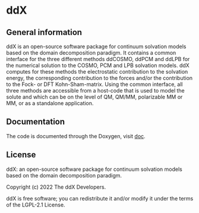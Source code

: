 # ddX
## General information
ddX is an open-source software package for continuum solvation models based on the domain decomposition paradigm. It contains a common interface for the three different methods ddCOSMO, ddPCM and ddLPB for the numerical solution to the COSMO, PCM and LPB solvation models. 
ddX computes for these methods the electrostatic contribution to the solvation energy, the corresponding contribution to the forces and/or the contribution to the Fock- or DFT Kohn-Sham-matrix.
Using the common interface, all three methods are accessible from a host-code that is used to model the solute and which can be on the level of QM, QM/MM, polarizable MM or MM, or as a standalone application.

## Documentation
The code is documented through the Doxygen, visit [doc].

## License 
ddX: an open-source software package for continuum solvation models based on the domain decomposition paradigm.

Copyright (c) 2022 The ddX Developers.

ddX is free software; you can redistribute it and/or modify it under the terms of the LGPL-2.1 License.

[doc]: https://acom-computational-mathematics.github.io/ddX/dev/